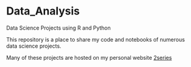 # Data_Analysis
Data Science Projects using R and Python

This repository is a place to share my code and notebooks of numerous data science projects.

Many of these projects are hosted on my personal website [2series](https://2series.github.io/)
